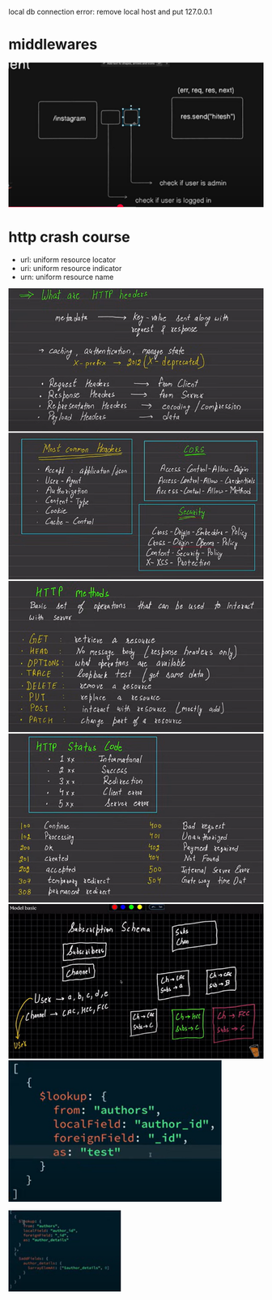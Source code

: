 

local db connection error: remove local host and put 127.0.0.1

# middlewares
![alt text](image.png)


# http crash course
- url: uniform resource locator
- uri: uniform resource indicator
- urn: uniform resource name

![alt text](image-1.png)
![alt text](image-2.png)
![alt text](image-3.png)
![alt text](image-4.png)
![alt text](image-5.png)
![alt text](image-6.png)

![alt text](image-7.png)